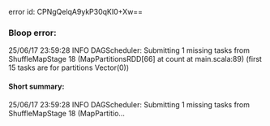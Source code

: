 error id: CPNgQelqA9ykP30qKI0+Xw==
### Bloop error:

25/06/17 23:59:28 INFO DAGScheduler: Submitting 1 missing tasks from ShuffleMapStage 18 (MapPartitionsRDD[66] at count at main.scala:89) (first 15 tasks are for partitions Vector(0))
#### Short summary: 

25/06/17 23:59:28 INFO DAGScheduler: Submitting 1 missing tasks from ShuffleMapStage 18 (MapPartitio...